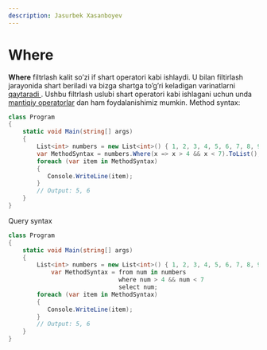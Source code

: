 ```yaml
---
description: Jasurbek Xasanboyev
---
```


# Where

**Where** filtrlash kalit so’zi if shart operatori kabi ishlaydi. U bilan filtirlash jarayonida shart beriladi va bizga shartga to’g’ri keladigan varinatlarni [qaytaradi ](https://docs.dot-net.uz/c-.net/linq/filterlash-operatorlari). Ushbu filtrlash uslubi shart operatori kabi ishlagani uchun unda [mantiqiy operatorlar](https://docs.dot-net.uz/c-.net/basic/starter/operatorlar) dan ham foydalanishimiz mumkin. Method syntax:

```csharp
class Program
{
    static void Main(string[] args)
    {
        List<int> numbers = new List<int>() { 1, 2, 3, 4, 5, 6, 7, 8, 9 };
        var MethodSyntax = numbers.Where(x => x > 4 && x < 7).ToList();
        foreach (var item in MethodSyntax)
        {
           Console.WriteLine(item);
        }
        // Output: 5, 6
    }
}
```

Query syntax

```csharp
class Program
{
    static void Main(string[] args)
    {
        List<int> numbers = new List<int>() { 1, 2, 3, 4, 5, 6, 7, 8, 9 };
            var MethodSyntax = from num in numbers
                               where num > 4 && num < 7
                               select num;
        foreach (var item in MethodSyntax)
        {
           Console.WriteLine(item);
        }
        // Output: 5, 6
    }
}
```

